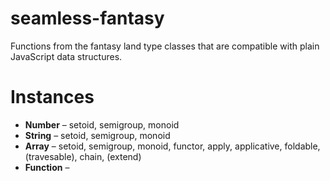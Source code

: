 # seamless-fantasy
Functions from the fantasy land type classes that are compatible with plain JavaScript data structures.

# Instances

* __Number__ – setoid, semigroup, monoid
* __String__ – setoid, semigroup, monoid
* __Array__ – setoid, semigroup, monoid, functor, apply, applicative, foldable, (travesable), chain, (extend)
* __Function__ –
